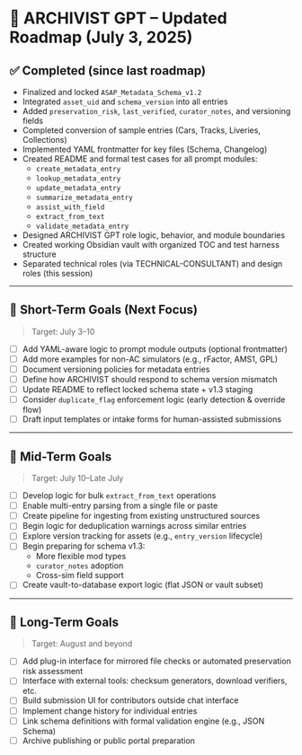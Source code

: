 # 📍 ARCHIVIST GPT – Updated Roadmap (July 3, 2025)

## ✅ Completed (since last roadmap)

- Finalized and locked `ASAP_Metadata_Schema_v1.2`
- Integrated `asset_uid` and `schema_version` into all entries
- Added `preservation_risk`, `last_verified`, `curator_notes`, and versioning fields
- Completed conversion of sample entries (Cars, Tracks, Liveries, Collections)
- Implemented YAML frontmatter for key files (Schema, Changelog)
- Created README and formal test cases for all prompt modules:
  - `create_metadata_entry`
  - `lookup_metadata_entry`
  - `update_metadata_entry`
  - `summarize_metadata_entry`
  - `assist_with_field`
  - `extract_from_text`
  - `validate_metadata_entry`
- Designed ARCHIVIST GPT role logic, behavior, and module boundaries
- Created working Obsidian vault with organized TOC and test harness structure
- Separated technical roles (via TECHNICAL-CONSULTANT) and design roles (this session)

---

## 📍 Short-Term Goals (Next Focus)

> Target: July 3–10

- [ ] Add YAML-aware logic to prompt module outputs (optional frontmatter)
- [ ] Add more examples for non-AC simulators (e.g., rFactor, AMS1, GPL)
- [ ] Document versioning policies for metadata entries
- [ ] Define how ARCHIVIST should respond to schema version mismatch
- [ ] Update README to reflect locked schema state + v1.3 staging
- [ ] Consider `duplicate_flag` enforcement logic (early detection & override flow)
- [ ] Draft input templates or intake forms for human-assisted submissions

---

## 🧭 Mid-Term Goals

> Target: July 10–Late July

- [ ] Develop logic for bulk `extract_from_text` operations
- [ ] Enable multi-entry parsing from a single file or paste
- [ ] Create pipeline for ingesting from existing unstructured sources
- [ ] Begin logic for deduplication warnings across similar entries
- [ ] Explore version tracking for assets (e.g., `entry_version` lifecycle)
- [ ] Begin preparing for schema v1.3: 
  - More flexible mod types
  - `curator_notes` adoption
  - Cross-sim field support
- [ ] Create vault-to-database export logic (flat JSON or vault subset)

---

## 🔭 Long-Term Goals

> Target: August and beyond

- [ ] Add plug-in interface for mirrored file checks or automated preservation risk assessment
- [ ] Interface with external tools: checksum generators, download verifiers, etc.
- [ ] Build submission UI for contributors outside chat interface
- [ ] Implement change history for individual entries
- [ ] Link schema definitions with formal validation engine (e.g., JSON Schema)
- [ ] Archive publishing or public portal preparation
